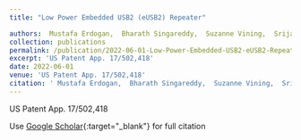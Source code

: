 ```yaml
---
title: "Low Power Embedded USB2 (eUSB2) Repeater"

authors:  Mustafa Erdogan,  Bharath Singareddy,  Suzanne Vining,  Srijan Rastogi,  <strong>Sirish Oruganti</strong>,  Douglas Wente
collection: publications
permalink: /publication/2022-06-01-Low-Power-Embedded-USB2-eUSB2-Repeater
excerpt: 'US Patent App. 17/502,418'
date: 2022-06-01
venue: 'US Patent App. 17/502,418'
citation: ' Mustafa Erdogan,  Bharath Singareddy,  Suzanne Vining,  Srijan Rastogi,  <strong>Sirish Oruganti</strong>,  Douglas Wente, &quot;Low Power Embedded USB2 (eUSB2) Repeater.&quot; US Patent App. 17/502,418, 2022.'
---
```

US Patent App. 17/502,418

Use [Google Scholar](https://scholar.google.com/scholar?q=Low+Power+Embedded+USB2+(eUSB2)+Repeater){:target="_blank"} for full citation